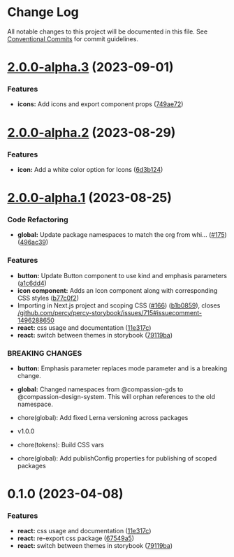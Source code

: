 # Change Log

All notable changes to this project will be documented in this file.
See [Conventional Commits](https://conventionalcommits.org) for commit guidelines.

# [2.0.0-alpha.3](https://github.com/compassion-global-experience/compassion-design-system/compare/v2.0.0-alpha.2...v2.0.0-alpha.3) (2023-09-01)

### Features

- **icons:** Add icons and export component props ([749ae72](https://github.com/compassion-global-experience/compassion-design-system/commit/749ae727408360b6b5221bc8cb64f6da9b27ad1b))

# [2.0.0-alpha.2](https://github.com/compassion-global-experience/compassion-design-system/compare/v2.0.0-alpha.1...v2.0.0-alpha.2) (2023-08-29)

### Features

- **icon:** Add a white color option for Icons ([6d3b124](https://github.com/compassion-global-experience/compassion-design-system/commit/6d3b1241fe8f4e38c38f8e029efd29dc1a7e7dbe))

# [2.0.0-alpha.1](https://github.com/compassion-global-experience/compassion-design-system/compare/v0.2.2-beta.0...v2.0.0-alpha.1) (2023-08-25)

### Code Refactoring

- **global:** Update package namespaces to match the org from whi… ([#175](https://github.com/compassion-global-experience/compassion-design-system/issues/175)) ([496ac39](https://github.com/compassion-global-experience/compassion-design-system/commit/496ac39b36944bd55bb738b9b981a8ede26904ec))

### Features

- **button:** Update Button component to use kind and emphasis parameters ([a1c6dd4](https://github.com/compassion-global-experience/compassion-design-system/commit/a1c6dd40da996a034d0fef3789dbb7547d97a302))
- **icon component:** Adds an Icon component along with corresponding CSS styles ([b77c0f2](https://github.com/compassion-global-experience/compassion-design-system/commit/b77c0f2d95830b7602841ff408dd68b02ee09fd2))
- Importing in Next.js project and scoping CSS ([#166](https://github.com/compassion-global-experience/compassion-design-system/issues/166)) ([b1b0859](https://github.com/compassion-global-experience/compassion-design-system/commit/b1b085970e0b921b9850380d98095e0eb337d9ef)), closes [/github.com/percy/percy-storybook/issues/715#issuecomment-1496288650](https://github.com//github.com/percy/percy-storybook/issues/715/issues/issuecomment-1496288650)
- **react:** css usage and documentation ([11e317c](https://github.com/compassion-global-experience/compassion-design-system/commit/11e317cca4ecdaa385e86d3a5571d7dca554685d))
- **react:** switch between themes in storybook ([79119ba](https://github.com/compassion-global-experience/compassion-design-system/commit/79119ba48ed3410eaebe9a91ccd076b05c2580c1))

### BREAKING CHANGES

- **button:** Emphasis parameter replaces mode parameter and is a breaking change.
- **global:** Changed namespaces from @compassion-gds to @compassion-design-system. This will
  orphan references to the old namespace.

- chore(global): Add fixed Lerna versioning across packages

- v1.0.0

- chore(tokens): Build CSS vars

- chore(global): Add publishConfig properties for publishing of scoped packages

# 0.1.0 (2023-04-08)

### Features

- **react:** css usage and documentation ([11e317c](https://github.com/compassion-global-experience/compassion-design-system/commit/11e317cca4ecdaa385e86d3a5571d7dca554685d))
- **react:** re-export css package ([67549a5](https://github.com/compassion-global-experience/compassion-design-system/commit/67549a58de3de6e02b58c5bdb6f4605001aae783))
- **react:** switch between themes in storybook ([79119ba](https://github.com/compassion-global-experience/compassion-design-system/commit/79119ba48ed3410eaebe9a91ccd076b05c2580c1))
